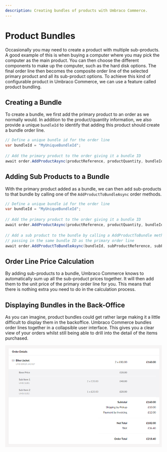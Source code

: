 ```yaml
---
description: Creating bundles of products with Umbraco Commerce.
---
```


# Product Bundles

Occasionally you may need to create a product with multiple sub-products. A good example of this is when buying a computer where you may pick the computer as the main product. You can then choose the different components to make up the computer, such as the hard disk options. The final order line then becomes the composite order line of the selected primary product and all its sub-product options. To achieve this kind of configurable product in Umbraco Commerce, we can use a feature called product bundling.

## Creating a Bundle

To create a bundle, we first add the primary product to an order as we normally would. In addition to the product/quantity information, we also provide a unique `bundleId` to identify that adding this product should create a bundle order line.

```csharp
// Define a unique bundle id for the order line
var bundleId = "MyUniqueBundleId";

// Add the primary product to the order giving it a bundle ID
await order.AddProductAsync(productReference, productQuantity, bundleId);
```

## Adding Sub Products to a Bundle

With the primary product added as a bundle, we can then add sub-products to that bundle by calling one of the `AddProductToBundleAsync` order methods.

```csharp
// Define a unique bundle id for the order line
var bundleId = "MyUniqueBundleId";

// Add the primary product to the order giving it a bundle ID
await order.AddProductAsync(productReference, productQuantity, bundleId);

// Add a sub product to the bundle by calling a AddProductToBundle method
// passing in the same bundle ID as the primary order line
await order.AddProductToBundleAsync(bundleId, subProductReference, subProductQuantity);
```

## Order Line Price Calculation

By adding sub-products to a bundle, Umbraco Commerce knows to automatically sum up all the sub-product prices together. It will then add them to the unit price of the primary order line for you. This means that there is nothing extra you need to do in the calculation process.

## Displaying Bundles in the Back-Office

As you can imagine, product bundles could get rather large making it a little difficult to display them in the backoffice. Umbraco Commerce bundles order lines together in a collapsible user interface. This gives you a clear view of your orders whilst still being able to drill into the detail of the items purchased.

![Product bundles in the backoffice](../media/back-office-bundles.png)
